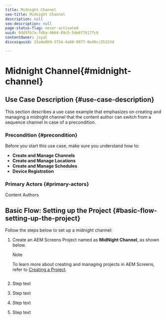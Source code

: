 ```yaml
---
title: Midnight Channel
seo-title: Midnight Channel
description: null
seo-description: null
page-status-flag: never-activated
uuid: 8dd9fb7a-fd6a-4664-89c5-5de6f76177c8
contentOwner: jsyal
discoiquuid: 15a4e0b9-3754-4a88-9977-0e49cc25323d

---
```


# Midnight Channel{#midnight-channel}

## Use Case Description {#use-case-description}

This section describes a use case example that emphasizes on creating and managing a midnight channel that the content author can switch from a sequence channel in case of a precondition.

### Precondition {#precondition}

Before you start this use case, make sure you understand how to:

* **Create and Manage Channels**
* **Create and Manage Locations**
* **Create and Manage Schedules**
* **Device Registration**

### Primary Actors {#primary-actors}

Content Authors

## Basic Flow: Setting up the Project {#basic-flow-setting-up-the-project}

Follow the steps below to set up a midnight channel:

1. Create an AEM Screens Project named as **MidNight Channel**, as shown below.

   >[!NOTE]
   >
   >To learn more about creating and managing projects in AEM Screens, refer to [Creating a Project](https://chl-author.corp.adobe.com/editor.html/content/help/en/experience-manager/6-5/screens/using/creating-a-screens-project.html).

   ![]()

1. Step text
1. Step text
1. Step text
1. Step text

